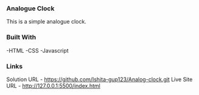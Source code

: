 ### Analogue Clock
This is a simple analogue clock.

### Built With
-HTML
-CSS
-Javascript

### Links
Solution URL - https://github.com/Ishita-gup123/Analog-clock.git
Live Site URL - http://127.0.0.1:5500/index.html
